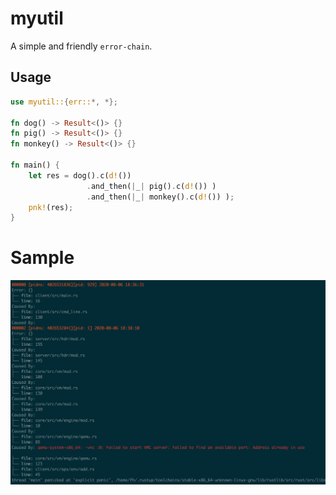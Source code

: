 # myutil

A simple and friendly `error-chain`.

## Usage

```rust
use myutil::{err::*, *};

fn dog() -> Result<()> {}
fn pig() -> Result<()> {}
fn monkey() -> Result<()> {}

fn main() {
    let res = dog().c(d!())
                 .and_then(|_| pig().c(d!()) )
                 .and_then(|_| monkey().c(d!()) );
    pnk!(res);
}
```

# Sample

![myutil-error-chain](./sample.png)
